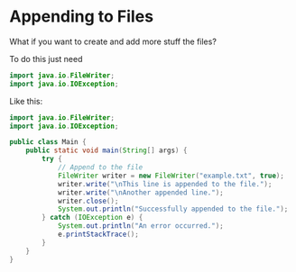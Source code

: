 # Appending to Files

What if you want to create and add more stuff the files?

To do this just need 
```java
import java.io.FileWriter;
import java.io.IOException;
```
Like this:

```java
import java.io.FileWriter;
import java.io.IOException;

public class Main {
    public static void main(String[] args) {
        try {
            // Append to the file
            FileWriter writer = new FileWriter("example.txt", true);
            writer.write("\nThis line is appended to the file.");
            writer.write("\nAnother appended line.");
            writer.close();
            System.out.println("Successfully appended to the file.");
        } catch (IOException e) {
            System.out.println("An error occurred.");
            e.printStackTrace();
        }
    }
}

```
